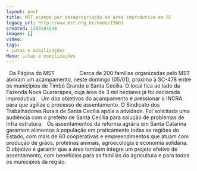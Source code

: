 ```yaml
---
layout: post
title: MST acampa por desapropriação de área improdutiva em SC
legacy_url: http://www.mst.org.br/node/15601
created: 1389184540
images: []
video: 
tags:
- Lutas e mobilizações
Menu: Lutas e mobilizações
---
```



 
Da Página do MST
               
Cerca de 200 famílias organizadas pelo MST abriram um acampamento, neste domingo (05/01), próximo à SC-478 entre os municípios de Timbó Grande e Santa Cecília. O local fica ao lado da Fazenda Nova Guararapes, cuja área de 3 mil hectares já foi declarada improdutiva.
 
Um dos objetivos do acampamento é pressionar o INCRA para que agilize o processo de assentamento. O Sindicato dos Trabalhadores Rurais de Santa Cecília apóia a atividade. Foi solicitada uma audiência com o prefeito de Santa Cecília para solução de problemas de infra estrutura.
 
Os assentamentos da reforma agrária em Santa Catarina garantem alimentos à população em praticamente todas as regiões do Estado, com mais de 60 cooperativas e empreendimentos que atuam com produção de grãos, proteínas animais, agroecologia e economia solidária.
 
O objetivo é garantir que a área também integre um projeto efetivo de assentamento, com benefícios para as famílias da agricultura e para todos os municípios da região. 
 
